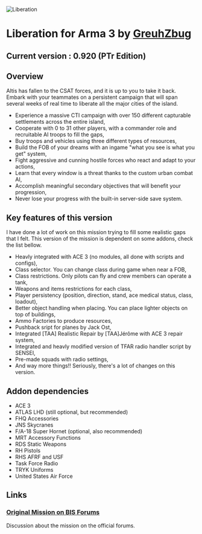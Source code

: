 ![Liberation](http://i.imgur.com/bcWRxMT.png)

# Liberation for Arma 3 by [GreuhZbug](https://github.com/GreuhZbug/greuh_liberation.Altis)

## Current version : 0.920 (PTr Edition)

## Overview

Altis has fallen to the CSAT forces, and it is up to you to take it back. Embark with your teammates on a persistent campaign that will span several weeks of real time to liberate all the major cities of the island.
* Experience a massive CTI campaign with over 150 different capturable settlements across the entire island,
* Cooperate with 0 to 31 other players, with a commander role and recruitable AI troops to fill the gaps,
* Buy troops and vehicles using three different types of resources,
* Build the FOB of your dreams with an ingame "what you see is what you get" system,
* Fight aggressive and cunning hostile forces who react and adapt to your actions,
* Learn that every window is a threat thanks to the custom urban combat AI,
* Accomplish meaningful secondary objectives that will benefit your progression,
* Never lose your progress with the built-in server-side save system.

## Key features of this version

I have done a lot of work on this mission trying to fill some realistic gaps that I felt. This version of the mission is dependent on some addons, check the list bellow.
* Heavly integrated with ACE 3 (no modules, all done with scripts and configs),
* Class selector. You can change class during game when near a FOB,
* Class restrictions. Only pilots can fly and crew members can operate a tank,
* Weapons and items restrictions for each class,
* Player persistency (position, direction, stand, ace medical status, class, loadout),
* Better object handling when placing. You can place lighter objects on top of buildings,
* Ammo Factories to produce resources,
* Pushback sript for planes by Jack Ost,
* Integrated [TAA] Realistic Repair by [TAA]Jérôme with ACE 3 repair system,
* Integrated and heavly modified version of TFAR radio handler script by SENSEI,
* Pre-made squads with radio settings,
* And way more things!! Seriously, there's a lot of changes on this version.

## Addon dependencies

* ACE 3
* ATLAS LHD (still optional, but recommended)
* FHQ Accessories
* JNS Skycranes
* F/A-18 Super Hornet (optional, also recommended)
* MRT Accessory Functions
* RDS Static Weapons
* RH Pistols
* RHS AFRF and USF
* Task Force Radio
* TRYK Uniforms
* United States Air Force

## Links

### [Original Mission on BIS Forums](https://forums.bistudio.com/topic/183734-mpcti-coop-liberation-beta/)
Discussion about the mission on the official forums.
